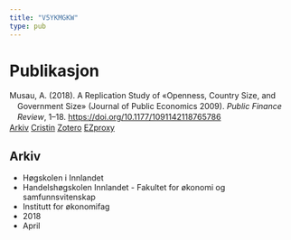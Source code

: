 ```yaml
---
title: "V5YKMGKW"
type: pub
---
```

<h1>Publikasjon</h1>
<article id="csl-bib-container-V5YKMGKW" class="csl-bib-container">
  <div class="csl-bib-body" style="line-height: 1.35; padding-left: 1em; text-indent:-1em;">
  <div class="csl-entry">Musau, A. (2018). A Replication Study of &#xAB;Openness, Country Size, and Government Size&#xBB; (Journal of Public Economics 2009). <i>Public Finance Review</i>, 1&#x2013;18. <a href="https://doi.org/10.1177/1091142118765786">https://doi.org/10.1177/1091142118765786</a></div>
</div>
  <div class="csl-bib-buttons">
    <a href="#taxonomy-article-V5YKMGKW" class="csl-bib-button">Arkiv</a>
    <a href alt="Cristin URL" class="csl-bib-button">Cristin</a>
    <a href alt="Zotero URL" class="csl-bib-button">Zotero</a>
    <a href="http://ezproxy.inn.no/login?url=https://doi.org/10.1177/1091142118765786" class="csl-bib-button">EZproxy</a>
  </div>
  <div id="csl-bib-meta-container-V5YKMGKW"></div>
</article>
<div id="csl-bib-meta-V5YKMGKW" class="csl-bib-meta">
  <article id="taxonomy-article-V5YKMGKW" class="taxonomy-article">
    <h1>Arkiv</h1>
    <ul>
      <li>Høgskolen i Innlandet</li>
      <li>Handelshøgskolen Innlandet - Fakultet for økonomi og samfunnsvitenskap</li>
      <li>Institutt for økonomifag</li>
      <li>2018</li>
      <li>April</li>
    </ul>
  </article>
</div>
